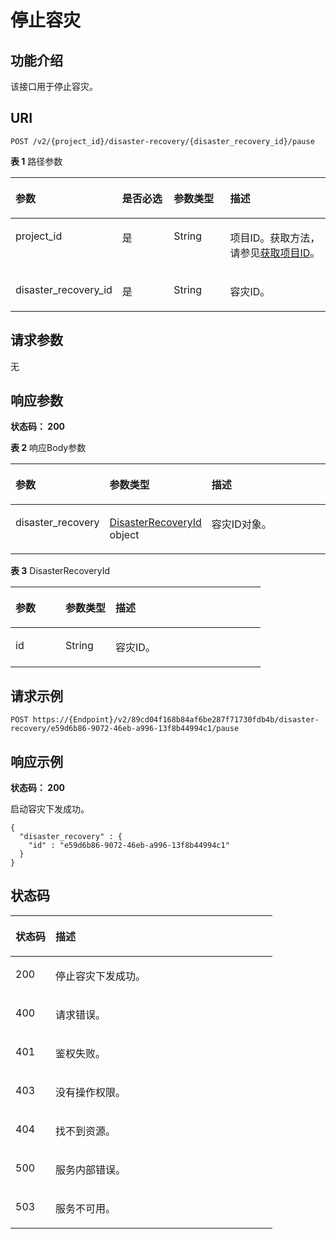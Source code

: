 # 停止容灾<a name="ZH-CN_TOPIC_0000001448930865"></a>

## 功能介绍<a name="section8299216195219"></a>

该接口用于停止容灾。

## URI<a name="section1530341614524"></a>

```
POST /v2/{project_id}/disaster-recovery/{disaster_recovery_id}/pause
```

**表 1**  路径参数

<a name="table831061665214"></a>
<table><thead align="left"><tr id="row9308131615523"><th class="cellrowborder" valign="top" width="20%" id="mcps1.2.5.1.1"><p id="p1231181614524"><a name="p1231181614524"></a><a name="p1231181614524"></a>参数</p>
</th>
<th class="cellrowborder" valign="top" width="20%" id="mcps1.2.5.1.2"><p id="p531321615215"><a name="p531321615215"></a><a name="p531321615215"></a>是否必选</p>
</th>
<th class="cellrowborder" valign="top" width="20%" id="mcps1.2.5.1.3"><p id="p7316181695219"><a name="p7316181695219"></a><a name="p7316181695219"></a>参数类型</p>
</th>
<th class="cellrowborder" valign="top" width="40%" id="mcps1.2.5.1.4"><p id="p43181216155218"><a name="p43181216155218"></a><a name="p43181216155218"></a>描述</p>
</th>
</tr>
</thead>
<tbody><tr id="row1330831655212"><td class="cellrowborder" valign="top" width="20%" headers="mcps1.2.5.1.1 "><p id="p73204164521"><a name="p73204164521"></a><a name="p73204164521"></a>project_id</p>
</td>
<td class="cellrowborder" valign="top" width="20%" headers="mcps1.2.5.1.2 "><p id="p10322816155220"><a name="p10322816155220"></a><a name="p10322816155220"></a>是</p>
</td>
<td class="cellrowborder" valign="top" width="20%" headers="mcps1.2.5.1.3 "><p id="p1323141613521"><a name="p1323141613521"></a><a name="p1323141613521"></a>String</p>
</td>
<td class="cellrowborder" valign="top" width="40%" headers="mcps1.2.5.1.4 "><p id="p7325216165211"><a name="p7325216165211"></a><a name="p7325216165211"></a>项目ID。获取方法，请参见<a href="获取项目ID.md">获取项目ID</a>。</p>
</td>
</tr>
<tr id="row9308121612523"><td class="cellrowborder" valign="top" width="20%" headers="mcps1.2.5.1.1 "><p id="p10327101625210"><a name="p10327101625210"></a><a name="p10327101625210"></a>disaster_recovery_id</p>
</td>
<td class="cellrowborder" valign="top" width="20%" headers="mcps1.2.5.1.2 "><p id="p4331216155212"><a name="p4331216155212"></a><a name="p4331216155212"></a>是</p>
</td>
<td class="cellrowborder" valign="top" width="20%" headers="mcps1.2.5.1.3 "><p id="p933311618520"><a name="p933311618520"></a><a name="p933311618520"></a>String</p>
</td>
<td class="cellrowborder" valign="top" width="40%" headers="mcps1.2.5.1.4 "><p id="p183356168527"><a name="p183356168527"></a><a name="p183356168527"></a>容灾ID。</p>
</td>
</tr>
</tbody>
</table>

## 请求参数<a name="section14337101610527"></a>

无

## 响应参数<a name="section634191615210"></a>

**状态码： 200**

**表 2**  响应Body参数

<a name="zh-cn_topic_0000001448688381_response_DisasterRecoveryResp"></a>
<table><thead align="left"><tr id="row2345616205211"><th class="cellrowborder" valign="top" width="20%" id="mcps1.2.4.1.1"><p id="p93501816145210"><a name="p93501816145210"></a><a name="p93501816145210"></a>参数</p>
</th>
<th class="cellrowborder" valign="top" width="20%" id="mcps1.2.4.1.2"><p id="p17352416115210"><a name="p17352416115210"></a><a name="p17352416115210"></a>参数类型</p>
</th>
<th class="cellrowborder" valign="top" width="60%" id="mcps1.2.4.1.3"><p id="p113541616125219"><a name="p113541616125219"></a><a name="p113541616125219"></a>描述</p>
</th>
</tr>
</thead>
<tbody><tr id="row1434631619521"><td class="cellrowborder" valign="top" width="20%" headers="mcps1.2.4.1.1 "><p id="p1235616164523"><a name="p1235616164523"></a><a name="p1235616164523"></a>disaster_recovery</p>
</td>
<td class="cellrowborder" valign="top" width="20%" headers="mcps1.2.4.1.2 "><p id="p16358316125220"><a name="p16358316125220"></a><a name="p16358316125220"></a><a href="#zh-cn_topic_0000001448688381_response_DisasterRecoveryId">DisasterRecoveryId</a> object</p>
</td>
<td class="cellrowborder" valign="top" width="60%" headers="mcps1.2.4.1.3 "><p id="p14360716195211"><a name="p14360716195211"></a><a name="p14360716195211"></a>容灾ID对象。</p>
</td>
</tr>
</tbody>
</table>

**表 3**  DisasterRecoveryId

<a name="zh-cn_topic_0000001448688381_response_DisasterRecoveryId"></a>
<table><thead align="left"><tr id="row10365121610523"><th class="cellrowborder" valign="top" width="20%" id="mcps1.2.4.1.1"><p id="p15369816165217"><a name="p15369816165217"></a><a name="p15369816165217"></a>参数</p>
</th>
<th class="cellrowborder" valign="top" width="20%" id="mcps1.2.4.1.2"><p id="p4372151618523"><a name="p4372151618523"></a><a name="p4372151618523"></a>参数类型</p>
</th>
<th class="cellrowborder" valign="top" width="60%" id="mcps1.2.4.1.3"><p id="p3373201616528"><a name="p3373201616528"></a><a name="p3373201616528"></a>描述</p>
</th>
</tr>
</thead>
<tbody><tr id="row336513167520"><td class="cellrowborder" valign="top" width="20%" headers="mcps1.2.4.1.1 "><p id="p837513169523"><a name="p837513169523"></a><a name="p837513169523"></a>id</p>
</td>
<td class="cellrowborder" valign="top" width="20%" headers="mcps1.2.4.1.2 "><p id="p10378116155218"><a name="p10378116155218"></a><a name="p10378116155218"></a>String</p>
</td>
<td class="cellrowborder" valign="top" width="60%" headers="mcps1.2.4.1.3 "><p id="p4381171645215"><a name="p4381171645215"></a><a name="p4381171645215"></a>容灾ID。</p>
</td>
</tr>
</tbody>
</table>

## 请求示例<a name="section14383151620523"></a>

```
POST https://{Endpoint}/v2/89cd04f168b84af6be287f71730fdb4b/disaster-recovery/e59d6b86-9072-46eb-a996-13f8b44994c1/pause
```

## 响应示例<a name="section7388216135213"></a>

**状态码： 200**

启动容灾下发成功。

```
{
  "disaster_recovery" : {
    "id" : "e59d6b86-9072-46eb-a996-13f8b44994c1"
  }
}
```

## 状态码<a name="section84028161528"></a>

<a name="zh-cn_topic_0000001448688381_status_code"></a>
<table><thead align="left"><tr id="row740519165523"><th class="cellrowborder" valign="top" width="15.260000000000002%" id="mcps1.1.3.1.1"><p id="p11408316105216"><a name="p11408316105216"></a><a name="p11408316105216"></a>状态码</p>
</th>
<th class="cellrowborder" valign="top" width="84.74000000000001%" id="mcps1.1.3.1.2"><p id="p1141051605217"><a name="p1141051605217"></a><a name="p1141051605217"></a>描述</p>
</th>
</tr>
</thead>
<tbody><tr id="row340513166528"><td class="cellrowborder" valign="top" width="15.260000000000002%" headers="mcps1.1.3.1.1 "><p id="p13413416195211"><a name="p13413416195211"></a><a name="p13413416195211"></a>200</p>
</td>
<td class="cellrowborder" valign="top" width="84.74000000000001%" headers="mcps1.1.3.1.2 "><p id="p12415131614523"><a name="p12415131614523"></a><a name="p12415131614523"></a>停止容灾下发成功。</p>
</td>
</tr>
<tr id="row104061716175218"><td class="cellrowborder" valign="top" width="15.260000000000002%" headers="mcps1.1.3.1.1 "><p id="p12416121665213"><a name="p12416121665213"></a><a name="p12416121665213"></a>400</p>
</td>
<td class="cellrowborder" valign="top" width="84.74000000000001%" headers="mcps1.1.3.1.2 "><p id="p10418121665219"><a name="p10418121665219"></a><a name="p10418121665219"></a>请求错误。</p>
</td>
</tr>
<tr id="row164064161520"><td class="cellrowborder" valign="top" width="15.260000000000002%" headers="mcps1.1.3.1.1 "><p id="p16420151675220"><a name="p16420151675220"></a><a name="p16420151675220"></a>401</p>
</td>
<td class="cellrowborder" valign="top" width="84.74000000000001%" headers="mcps1.1.3.1.2 "><p id="p44211916155213"><a name="p44211916155213"></a><a name="p44211916155213"></a>鉴权失败。</p>
</td>
</tr>
<tr id="row6406216205219"><td class="cellrowborder" valign="top" width="15.260000000000002%" headers="mcps1.1.3.1.1 "><p id="p12423181665214"><a name="p12423181665214"></a><a name="p12423181665214"></a>403</p>
</td>
<td class="cellrowborder" valign="top" width="84.74000000000001%" headers="mcps1.1.3.1.2 "><p id="p1642715169522"><a name="p1642715169522"></a><a name="p1642715169522"></a>没有操作权限。</p>
</td>
</tr>
<tr id="row74061416135211"><td class="cellrowborder" valign="top" width="15.260000000000002%" headers="mcps1.1.3.1.1 "><p id="p64295162526"><a name="p64295162526"></a><a name="p64295162526"></a>404</p>
</td>
<td class="cellrowborder" valign="top" width="84.74000000000001%" headers="mcps1.1.3.1.2 "><p id="p114301216125211"><a name="p114301216125211"></a><a name="p114301216125211"></a>找不到资源。</p>
</td>
</tr>
<tr id="row64061416155217"><td class="cellrowborder" valign="top" width="15.260000000000002%" headers="mcps1.1.3.1.1 "><p id="p743251611523"><a name="p743251611523"></a><a name="p743251611523"></a>500</p>
</td>
<td class="cellrowborder" valign="top" width="84.74000000000001%" headers="mcps1.1.3.1.2 "><p id="p14341167521"><a name="p14341167521"></a><a name="p14341167521"></a>服务内部错误。</p>
</td>
</tr>
<tr id="row19406171685216"><td class="cellrowborder" valign="top" width="15.260000000000002%" headers="mcps1.1.3.1.1 "><p id="p643617164529"><a name="p643617164529"></a><a name="p643617164529"></a>503</p>
</td>
<td class="cellrowborder" valign="top" width="84.74000000000001%" headers="mcps1.1.3.1.2 "><p id="p24381166528"><a name="p24381166528"></a><a name="p24381166528"></a>服务不可用。</p>
</td>
</tr>
</tbody>
</table>


